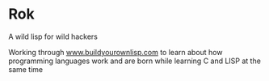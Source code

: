 # Rok
A wild lisp for wild hackers

Working through www.buildyourownlisp.com to learn about how programming languages work and are born while learning C and LISP at the same time
